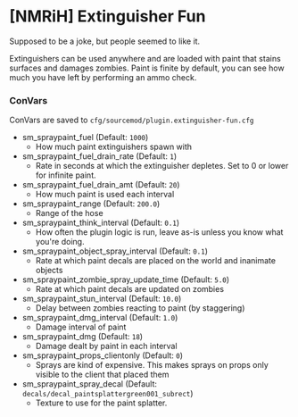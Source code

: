 # [NMRiH] Extinguisher Fun
Supposed to be a joke, but people seemed to like it. 

Extinguishers can be used anywhere and are loaded with paint that stains surfaces and damages zombies.
Paint is finite by default, you can see how much you have left by performing an ammo check.

### ConVars

ConVars are saved to `cfg/sourcemod/plugin.extinguisher-fun.cfg`

- sm_spraypaint_fuel (Default: `1000`)
  - How much paint extinguishers spawn with
- sm_spraypaint_fuel_drain_rate (Default: `1`)
  - Rate in seconds at which the extinguisher depletes. Set to 0 or lower for infinite paint.
- sm_spraypaint_fuel_drain_amt (Default: `20`)
  - How much paint is used each interval
- sm_spraypaint_range (Default: `200.0`)
  - Range of the hose
- sm_spraypaint_think_interval (Default: `0.1`)
  - How often the plugin logic is run, leave as-is unless you know what you're doing.
- sm_spraypaint_object_spray_interval (Default: `0.1`)
  - Rate at which paint decals are placed on the world and inanimate objects
- sm_spraypaint_zombie_spray_update_time (Default: `5.0`)
  - Rate at which paint decals are updated on zombies
- sm_spraypaint_stun_interval (Default: `10.0`)
  - Delay between zombies reacting to paint (by staggering)
- sm_spraypaint_dmg_interval (Default: `1.0`)
  - Damage interval of paint
- sm_spraypaint_dmg (Default: `18`)
  - Damage dealt by paint in each interval
- sm_spraypaint_props_clientonly (Default: `0`)
  - Sprays are kind of expensive. This makes sprays on props only visible to the client that placed them
- sm_spraypaint_spray_decal (Default: `decals/decal_paintsplattergreen001_subrect`)
  - Texture to use for the paint splatter. 
